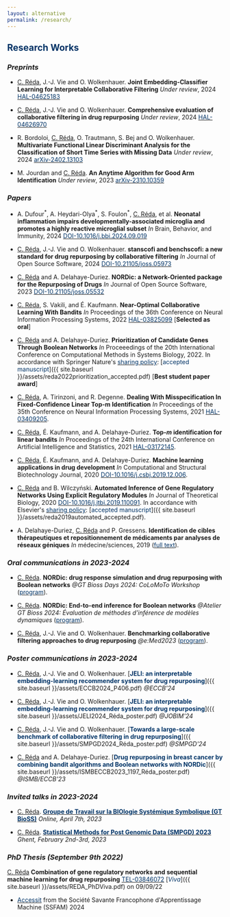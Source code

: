 ```yaml
---
layout: alternative
permalink: /research/
---
```


## **<font color="#003366">Research Works</font>**

### *Preprints*

- <u>C. Réda</u>, J.-J. Vie and O. Wolkenhauer. **Joint Embedding-Classifier Learning for Interpretable Collaborative Filtering** *Under review*, 2024 [<font color="#003366">HAL-04625183</font>](https://hal.science/hal-04625183)

- <u>C. Réda</u>, J.-J. Vie and O. Wolkenhauer. **Comprehensive evaluation of collaborative filtering in drug repurposing** *Under review*, 2024 [<font color="#003366">HAL-04626970</font>](https://hal.science/hal-04626970/)

- R. Bordoloi, <u>C. Réda</u>, O. Trautmann, S. Bej and O. Wolkenhauer. **Multivariate Functional Linear Discriminant Analysis for the Classification of Short Time Series with Missing Data** *Under review*, 2024 [<font color="#003366">arXiv-2402.13103</font>](https://arxiv.org/pdf/2402.13103)

- M. Jourdan and <u>C. Réda</u>. **An Anytime Algorithm for Good Arm Identification** *Under review*, 2023 [<font color="#003366">arXiv-2310.10359</font>](https://arxiv.org/pdf/2310.10359)  

### *Papers*

- A. Dufour$^*$, A. Heydari-Olya$^*$, S. Foulon$^*$, <u>C. Réda</u>, et al. **Neonatal inflammation impairs developmentally-associated microglia and promotes a highly reactive microglial subset** *In* Brain, Behavior, and Immunity, 2024 [<font color="#003366">DOI-10.1016/j.bbi.2024.09.019</font>](https://doi.org/10.1016/j.bbi.2024.09.019) 

- <u>C. Réda</u>, J.-J. Vie and O. Wolkenhauer. **stanscofi and benchscofi: a new standard for drug repurposing by collaborative filtering** *In* Journal of Open Source Software, 2024 [<font color="#003366">DOI-10.21105/joss.05973</font>](https://doi.org/10.21105/joss.05973) 

- <u>C. Réda</u> and A. Delahaye-Duriez. **NORDic: a Network-Oriented package for the Repurposing of Drugs** *In* Journal of Open Source Software, 2023 [<font color="#003366">DOI-10.21105/joss.05532</font>](https://doi.org/10.21105/joss.05532)

- <u>C. Réda</u>, S. Vakili, and É. Kaufmann. **Near-Optimal Collaborative Learning With Bandits** *In* Proceedings of the 36th Conference on Neural Information Processing Systems, 2022 [<font color="#003366">HAL-03825099</font>](https://hal.archives-ouvertes.fr/hal-03825099) [**Selected as oral**]

- <u>C. Réda</u> and A. Delahaye-Duriez. **Prioritization of Candidate Genes Through Boolean Networks** *In* Proceeedings of the 20th International Conference on Computational Methods in Systems Biology, 2022. 
In accordance with Springer Nature's [<font color="#003366">sharing policy</font>](https://www.springernature.com/gp/open-research/policies/accepted-manuscript-terms): [<font color="003366">accepted manuscript</font>]({{ site.baseurl }}/assets/reda2022prioritization_accepted.pdf) [**Best student paper award**]

- <u>C. Réda</u>, A. Tirinzoni, and R. Degenne. **Dealing With Misspecification In Fixed-Confidence Linear Top-m Identification** *In* Proceedings of the 35th Conference on Neural Information Processing Systems, 2021 [<font color="#003366">HAL-03409205</font>](https://hal.archives-ouvertes.fr/hal-03409205).

- <u>C. Réda</u>, É. Kaufmann, and A. Delahaye-Duriez. **Top-*m* identification for linear bandits** *In* Proceedings of the 24th International Conference on Artificial Intelligence and Statistics, 2021 [<font color="#003366">HAL-03172145</font>](http://proceedings.mlr.press/v130/reda21a.html).

- <u>C. Réda</u>, É. Kaufmann, and A. Delahaye-Duriez. **Machine learning applications in drug development** *In* Computational and Structural Biotechnology Journal, 2020 [<font color="#003366">DOI-10.1016/j.csbj.2019.12.006</font>](https://doi.org/10.1016/j.csbj.2019.12.006).

- <u>C. Réda</u> and B. Wilczyński. **Automated Inference of Gene Regulatory Networks Using Explicit Regulatory Modules** *In* Journal of Theoretical Biology, 2020 [<font color="#003366">DOI-10.1016/j.jtbi.2019.110091</font>](https://doi.org/10.1016/j.jtbi.2019.110091). In accordance with Elsevier's [<font color="#003366">sharing policy</font>](https://www.elsevier.com/about/policies/sharing): [<font color="#003366">accepted manuscript</font>]({{ site.baseurl }}/assets/reda2019automated_accepted.pdf).

- A. Delahaye-Duriez, <u>C. Réda</u> and P. Gressens. **Identification de cibles thérapeutiques et repositionnement de médicaments par analyses de réseaux géniques**
*In* médecine/sciences, 2019 ([<font color="#003366">full text</font>](https://www.medecinesciences.org/en/articles/medsci/full_html/2019/07/msc190127/msc190127.html)).

### *Oral communications in 2023-2024*

- <u>C. Réda</u>. **NORDic: drug response simulation and drug repurposing with Boolean networks** *@GT Bioss Days 2024: CoLoMoTo Workshop* ([<font color="#003366">program</font>](https://codimd.math.cnrs.fr/s/EVOoKlvx4#)).

- <u>C. Réda</u>. **NORDic: End-to-end inference for Boolean networks** *@Atelier GT Bioss 2024: Évaluation de méthodes d’inférence de modèles dynamiques* ([<font color="#003366">program</font>](https://codimd.math.cnrs.fr/s/pR4cVqX7d#)).

- <u>C. Réda</u>, J.-J. Vie and O. Wolkenhauer. **Benchmarking collaborative filtering approaches to drug repurposing** *@e:Med2023* ([<font color="#003366">program</font>](https://www.sys-med.de/de/meeting/emed-meeting-2023/program/)).

### *Poster communications in 2023-2024*

- <u>C. Réda</u>, J.-J. Vie and O. Wolkenhauer. [**<font color="#003366">JELI: an interpretable embedding-learning recommender system for drug repurposing</font>**]({{ site.baseurl }}/assets/ECCB2024_P406.pdf) *@ECCB'24*

- <u>C. Réda</u>, J.-J. Vie and O. Wolkenhauer. [**<font color="#003366">JELI: an interpretable embedding-learning recommender system for drug repurposing</font>**]({{ site.baseurl }}/assets/JELI2024_Réda_poster.pdf) *@JOBIM'24*

- <u>C. Réda</u>, J.-J. Vie and O. Wolkenhauer. [**<font color="#003366">Towards a large-scale benchmark of collaborative filtering in drug repurposing</font>**]({{ site.baseurl }}/assets/SMPGD2024_Réda_poster.pdf) *@SMPGD'24*

- <u>C. Réda</u> and A. Delahaye-Duriez. [**<font color="#003366">Drug repurposing in breast cancer by combining bandit algorithms and Boolean networks with NORDic</font>**]({{ site.baseurl }}/assets/ISMBECCB2023_1197_Réda_poster.pdf) *@ISMB/ECCB'23*

### *Invited talks in 2023-2024*

- <u>C. Réda</u>. [**<font color="#003366">Groupe de Travail sur la BIOlogie Systémique Symbolique (GT BioSS)</font>**](https://www.bioss-cnrs.fr/seminaires/2023-04/) *Online, April 7th, 2023*

- <u>C. Réda</u>. [**<font color="#003366">Statistical Methods for Post Genomic Data (SMPGD) 2023</font>**](https://smpgd2023.sciencesconf.org/) *Ghent, February 2nd-3rd, 2023*

### *PhD Thesis (September 9th 2022)*

<u>C. Réda</u> **Combination of gene regulatory networks and sequential machine learning for drug repurposing** [<font color="#003366">TEL-03846072</font>](https://hal.archives-ouvertes.fr/tel-03846072) [*<font color="#003366">Viva</font>*]({{ site.baseurl }}/assets/REDA_PhDViva.pdf) on 09/09/22

+ [<font color="#003366">Accessit</font>](http://ssfam.org/laureats-prix-de-these-ssfam/) from the Société Savante Francophone d'Apprentissage Machine (SSFAM) 2024 


